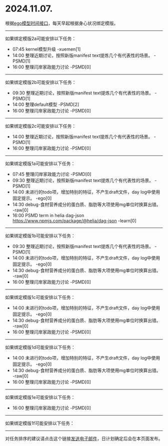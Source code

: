 # 2024.11.07.

根据[ego模型时间接口](https://gitee.com/hyg/blog/blob/master/timeflow.md)，每天早起根据身心状况绑定模版。

---
如果绑定模版2a可能安排以下任务：

- 07:45	kernel模型升级 -xuemen[1]
- 14:00	整理近期讨论，按照新版manifest text提炼几个有代表性的场景。 -PSMD[1]
- 16:00	整理闫岸家政能力讨论 -PSMD[0]

---
如果绑定模版2b可能安排以下任务：

- 09:30	整理近期讨论，按照新版manifest text提炼几个有代表性的场景。 -PSMD[1]
- 14:00	整理default模型 -PSMD[2]
- 16:00	整理闫岸家政能力讨论 -PSMD[0]

---
如果绑定模版2c可能安排以下任务：

- 14:00	整理近期讨论，按照新版manifest text提炼几个有代表性的场景。 -PSMD[1]
- 16:00	整理闫岸家政能力讨论 -PSMD[0]

---
如果绑定模版1a可能安排以下任务：

- 07:45	整理闫岸家政能力讨论 -PSMD[0]
- 09:30	整理近期讨论，按照新版manifest text提炼几个有代表性的场景。 -PSMD[1]
- 14:00	未进行的todo项，增加特别的特征，不产生draft文件，day log中使用固定提示。 -ego[0]
- 14:30	debug-食材营养成分的蛋白质、脂肪等大项使用mg单位时换算出错。 -raw[0]
- 16:00	PSMD term in helia dag-json https://www.npmjs.com/package/@helia/dag-json -learn[0]

---
如果绑定模版1b可能安排以下任务：

- 09:30	整理近期讨论，按照新版manifest text提炼几个有代表性的场景。 -PSMD[1]
- 14:00	未进行的todo项，增加特别的特征，不产生draft文件，day log中使用固定提示。 -ego[0]
- 14:30	debug-食材营养成分的蛋白质、脂肪等大项使用mg单位时换算出错。 -raw[0]
- 16:00	整理闫岸家政能力讨论 -PSMD[0]

---
如果绑定模版1c可能安排以下任务：

- 14:00	未进行的todo项，增加特别的特征，不产生draft文件，day log中使用固定提示。 -ego[0]
- 14:30	debug-食材营养成分的蛋白质、脂肪等大项使用mg单位时换算出错。 -raw[0]
- 16:00	整理闫岸家政能力讨论 -PSMD[0]

---
如果绑定模版1d可能安排以下任务：

- 14:00	未进行的todo项，增加特别的特征，不产生draft文件，day log中使用固定提示。 -ego[0]
- 14:30	debug-食材营养成分的蛋白质、脂肪等大项使用mg单位时换算出错。 -raw[0]
- 16:00	整理闫岸家政能力讨论 -PSMD[0]

---
如果绑定模版1e可能安排以下任务：

- 16:00	整理闫岸家政能力讨论 -PSMD[0]

---
如果绑定模版1f可能安排以下任务：


---
对任务排序的建议请点击这个链接<a href="mailto:huangyg@mars22.com?subject=关于2024.11.07.任务排序的建议&body=date: 2024.11.07.%0D%0Afile: ../../blog/release/time/d.20241107.md%0D%0A---请勿修改邮件主题及以上内容---%0D%0A">发送电子邮件</a>，日计划确定后会在本页面发布。